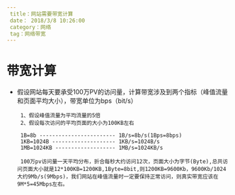 ```yaml
---
 title：网站需要带宽计算
 date： 2018/3/8 10:26:00
 category：网络
 tag：网络带宽
---
```

# 带宽计算

- 假设网站每天要承受100万PV的访问量，计算带宽涉及到两个指标（峰值流量和页面平均大小），带宽单位为bps（bit/s）

  ```text
   1、假设峰值流量为平均流量的5倍
   2、假设每次访问的平均页面的大小为100KB左右

   1B=8b ------------------------ 1B/s=8b/s(1Bps=8bps)
   1KB=1024B -------------------- 1KB/s=1024B/s
   1MB=1024KB ------------------- 1MB/s=1024KB/s

   100万pv访问量一天平均分布，折合每秒大约访问12次，页面大小为字节(Byte),总共访问页面大小就是12*100KB=1200KB,1Byte=8bit,则1200KB=9600Kb，9600Kb/1024大约9Mb/s(9Mbps)，我们网站在峰值流量时一定要保持正常访问，则真实带宽应该在9M*5=45Mbps左右。
  ```

